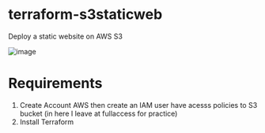 # terraform-s3staticweb
Deploy a static website on AWS S3

![image](https://github.com/nhhandevops/terraform-s3staticweb/assets/148748303/569f78dc-b86c-47ab-a8b5-63b1f2a1828e)

# Requirements
1. Create Account AWS then create an IAM user have acesss policies to S3 bucket (in here I leave at fullaccess for practice)
2. Install Terraform

